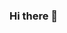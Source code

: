 ### Hi there 👋

<!--
**shoaib8236/shoaib8236** is a ✨ _special_ ✨ repository because its `README.md` (this file) appears on your GitHub profile.

Here are some ideas to get you started:

- 🔭 I’m currently working on frontend,
- 🌱 I’m currently learning more
- 📫 How to reach me: shoaib.raza.dev@gmail.com

<p align = "center">
  <img align="center" src="https://github-readme-streak-stats.herokuapp.com/?user=shoaib8236&theme=dark" />
 
  <p align = "center"> 
     <img src="https://profile-counter.glitch.me/shoaib8236/count.svg" /> 
  </p>
</p>
